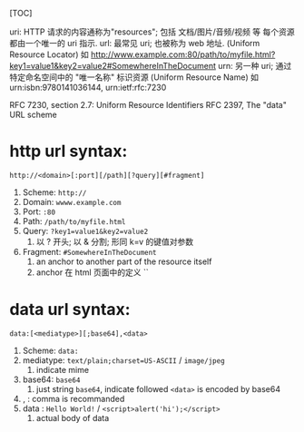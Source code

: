 [TOC]

uri: HTTP 请求的内容通称为"resources"; 包括 文档/图片/音频/视频 等
     每个资源都由一个唯一的 uri 指示.
url: 最常见 uri; 也被称为 web 地址. (Uniform Resource Locator)
     如 http://www.example.com:80/path/to/myfile.html?key1=value1&key2=value2#SomewhereInTheDocument
urn: 另一种 uri;  通过特定命名空间中的 "唯一名称" 标识资源 (Uniform Resource Name)
     如 urn:isbn:9780141036144, urn:ietf:rfc:7230

RFC 7230, section 2.7: Uniform Resource Identifiers
RFC 2397, The "data" URL scheme

# http url syntax:
`http://<domain>[:port][/path][?query][#fragment]`
1. Scheme: `http://`
2. Domain:   `wwww.example.com`
3. Port:     `:80`
4. Path:     `/path/to/myfile.html`
5. Query:    `?key1=value1&key2=value2`
    1. 以 ? 开头; 以 & 分割; 形同 k=v 的键值对参数
6. Fragment: `#SomewhereInTheDocument`
    1. an anchor to another part of the resource itself
    2. anchor 在 html 页面中的定义 ``

# data url syntax:
`data:[<mediatype>][;base64],<data>`
1. Scheme:  `data:`
2. mediatype: `text/plain;charset=US-ASCII` / `image/jpeg`
    1. indicate mime
3. base64:    `base64`
    1. just string `base64`, indicate followed `<data>` is encoded by base64
4. ,     :    comma is recommanded
5. data  :    `Hello World!` / `<script>alert('hi');</script>`
    1. actual body of data